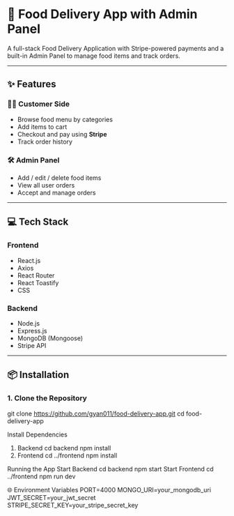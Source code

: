 # 🍔 Food Delivery App with Admin Panel

A full-stack Food Delivery Application with Stripe-powered payments and a built-in Admin Panel to manage food items and track orders.

---

## ✨ Features

### 👨‍🍳 Customer Side
- Browse food menu by categories
- Add items to cart
- Checkout and pay using **Stripe**
- Track order history

### 🛠️ Admin Panel
- Add / edit / delete food items
- View all user orders
- Accept and manage orders

---

## 💻 Tech Stack

### Frontend
- React.js
- Axios
- React Router
- React Toastify
- CSS

### Backend
- Node.js
- Express.js
- MongoDB (Mongoose)
- Stripe API

---

## 📦 Installation

### 1. Clone the Repository

git clone https://github.com/gyan011/food-delivery-app.git
cd food-delivery-app

Install Dependencies
1. Backend
   cd backend
   npm install
2. Frontend
   cd ../frontend
   npm install

Running the App
Start Backend
  cd backend
  npm start
Start Frontend
  cd ../frontend
  npm run dev

🌐 Environment Variables
PORT=4000
MONGO_URI=your_mongodb_uri
JWT_SECRET=your_jwt_secret
STRIPE_SECRET_KEY=your_stripe_secret_key


